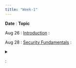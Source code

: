 ```yaml
---
title: "Week-1"
---
```


**Date**
  : **Topic**

Aug 26
: [Introduction](https://purdue.brightspace.com/d2l/le/content/1360139/viewContent/20125751/View)
  : [](#)

Aug 28
: [Security Fundamentals](https://purdue.brightspace.com/d2l/le/content/1360139/viewContent/20122864/View) 
  : <details title="recommended readings" class="my"><summary><i class="icon fas fa-book-reader "></i></summary><span class="fs-2">Read: This World of Ours by James Mickens
Watch: USENIX Security 2018 Keynote by James Mickens</span></details> 

  : [](#)


